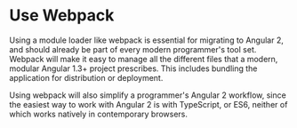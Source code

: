 # Use Webpack 

Using a module loader like webpack is essential for migrating to Angular 2, and
should already be part of every modern programmer's tool set.  Webpack will make
it easy to manage all the different files that a modern, modular Angular 1.3+
project prescribes.  This includes bundling the application for distribution or 
deployment.

Using webpack will also simplify a programmer's Angular 2 workflow, since the
easiest way to work with Angular 2 is with TypeScript, or ES6, neither of which
works natively in contemporary browsers.
